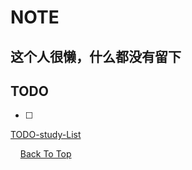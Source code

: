 # NOTE

## 这个人很懒，什么都没有留下



## TODO

- [ ] 

[TODO-study-List](./问题解决/TODO-study.md)





<p>
  &nbsp;&nbsp;&nbsp;
  <a href="#repository-container-header" target="_blank">
    Back To Top
  </a>
</p>
